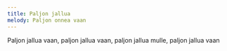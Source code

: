 ```yaml
---
title: Paljon jallua
melody: Paljon onnea vaan
---
```

Paljon jallua vaan,
paljon jallua vaan,
paljon jallua mulle,
paljon jallua vaan
